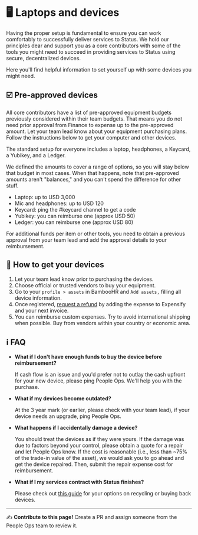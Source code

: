 # 🖥 Laptops and devices

Having the proper setup is fundamental to ensure you can work comfortably to successfully deliver services to Status. We hold our principles dear and support you as a core contributors with some of the tools you might need  to succeed in providing services to Status using secure, decentralized devices. 

Here you'll find helpful information to set yourself up with some devices you might need.

## ☑️ Pre-approved devices

All core contributors have a list of pre-approved equipment budgets previously considered within their team budgets. That means you do not need prior approval from Finance to expense up to the pre-approved amount. Let your team lead know about your equipment purchasing plans. Follow the instructions below to get your computer and other devices.

The standard setup for everyone includes a laptop, headphones, a Keycard, a Yubikey, and a Ledger. 

We defined the amounts to cover a range of options, so you will stay below that budget in most cases. When that happens, note that pre-approved amounts aren't "balances," and you can't spend the difference for other stuff.

   * Laptop: up to USD 3,000
   * Mic and headphones: up to USD 120
   * Keycard: ping the #keycard channel to get a code 
   * Yubikey: you can reimburse one (approx USD 50)
   * Ledger: you can reimburse one (approx USD 80)

For additional funds per item or other tools, you need to obtain a previous approval from your team lead and add the approval details to your reimbursement. 

## 🏪 How to get your devices

   1. Let your team lead know prior to purchasing the devices. 
   2. Choose official or trusted vendors to buy your equipment.
   3. Go to your `profile > assets` in BambooHR and `Add assets,` filling all device information.
   4. Once registered, [request a refund](./finance/expense-reimbursements) by adding the expense to Expensify and your next invoice.
   5. You can reimburse custom expenses. Try to avoid international shipping when possible. Buy from vendors within your country or economic area. 

## ℹ️ FAQ

   * **What if I don't have enough funds to buy the device before reimbursement?**
   
      If cash flow is an issue and you'd prefer not to outlay the cash upfront for your new device, please ping People Ops. We'll help you with the purchase.
   
   * **What if my devices become outdated?**
   
      At the 3 year mark (or earlier, please check with your team lead), if your device needs an upgrade, ping People Ops.
      
   * **What happens if I accidentally damage a device?**

      You should treat the devices as if they were yours. If the damage was due to factors beyond your control, please obtain a quote for a repair and let People Ops know. If the cost is reasonable (i.e., less than ~75% of the trade-in value of the asset), we would ask you to go ahead and get the device repaired. Then, submit the repair expense cost for reimbursement.
      
   * **What if I my services contract with Status finishes?**

      Please check out [this guide](./offboarding.md) for your options on recycling or buying back devices.


*****

✍️ **Contribute to this page!** Create a PR and assign someone from the People Ops team to review it.
